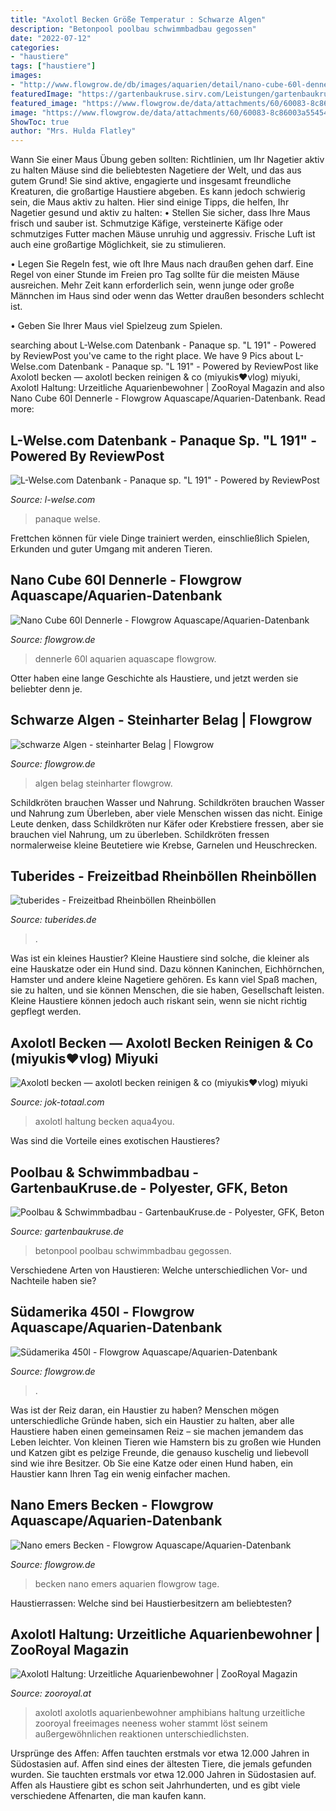 ```yaml
---
title: "Axolotl Becken Größe Temperatur : Schwarze Algen"
description: "Betonpool poolbau schwimmbadbau gegossen"
date: "2022-07-12"
categories:
- "haustiere"
tags: ["haustiere"]
images:
- "http://www.flowgrow.de/db/images/aquarien/detail/nano-cube-60l-dennerle-527e6ac6cde46.jpg"
featuredImage: "https://gartenbaukruse.sirv.com/Leistungen/gartenbaukruse_leistung_poolbau_betonpool_01.jpg?profile=gallery_01"
featured_image: "https://www.flowgrow.de/data/attachments/60/60083-8c86003a55454656e4770241e6428a4b.jpg"
image: "https://www.flowgrow.de/data/attachments/60/60083-8c86003a55454656e4770241e6428a4b.jpg"
ShowToc: true
author: "Mrs. Hulda Flatley"
---
```



Wann Sie einer Maus Übung geben sollten: Richtlinien, um Ihr Nagetier aktiv zu halten
Mäuse sind die beliebtesten Nagetiere der Welt, und das aus gutem Grund! Sie sind aktive, engagierte und insgesamt freundliche Kreaturen, die großartige Haustiere abgeben. Es kann jedoch schwierig sein, die Maus aktiv zu halten. Hier sind einige Tipps, die helfen, Ihr Nagetier gesund und aktiv zu halten:
• Stellen Sie sicher, dass Ihre Maus frisch und sauber ist. Schmutzige Käfige, versteinerte Käfige oder schmutziges Futter machen Mäuse unruhig und aggressiv. Frische Luft ist auch eine großartige Möglichkeit, sie zu stimulieren.

• Legen Sie Regeln fest, wie oft Ihre Maus nach draußen gehen darf. Eine Regel von einer Stunde im Freien pro Tag sollte für die meisten Mäuse ausreichen. Mehr Zeit kann erforderlich sein, wenn junge oder große Männchen im Haus sind oder wenn das Wetter draußen besonders schlecht ist.

• Geben Sie Ihrer Maus viel Spielzeug zum Spielen.

	

		
searching about L-Welse.com Datenbank - Panaque sp. &quot;L 191&quot; - Powered by ReviewPost you've came to the right place. We have 9 Pics about L-Welse.com Datenbank - Panaque sp. &quot;L 191&quot; - Powered by ReviewPost like Axolotl becken — axolotl becken reinigen &amp; co (miyukis♥vlog) miyuki, Axolotl Haltung: Urzeitliche Aquarienbewohner | ZooRoyal Magazin and also Nano Cube 60l Dennerle - Flowgrow Aquascape/Aquarien-Datenbank. Read more:
		
    
## L-Welse.com Datenbank - Panaque Sp. &quot;L 191&quot; - Powered By ReviewPost

<img loading=lazy src="https://www.l-welse.com/gallery/files/1/6/8/1/1/panaque_gr_n_l191_1438_10_1000.jpg" onerror="this.onerror=null;this.src='https://tse2.mm.bing.net/th?id=OIP.wauDdNmM9MjpqmRHwAj-6AHaE7&amp;pid=15.1';" alt="L-Welse.com Datenbank - Panaque sp. &quot;L 191&quot; - Powered by ReviewPost">

_Source: l-welse.com_

>panaque welse. 

	

Frettchen können für viele Dinge trainiert werden, einschließlich Spielen, Erkunden und guter Umgang mit anderen Tieren.

    
## Nano Cube 60l Dennerle - Flowgrow Aquascape/Aquarien-Datenbank

<img loading=lazy src="http://www.flowgrow.de/db/images/aquarien/detail/nano-cube-60l-dennerle-527e6ac6cde46.jpg" onerror="this.onerror=null;this.src='https://tse3.mm.bing.net/th?id=OIP.uDkDgrVUSr6Nxxbv3pQEEAHaJ4&amp;pid=15.1';" alt="Nano Cube 60l Dennerle - Flowgrow Aquascape/Aquarien-Datenbank">

_Source: flowgrow.de_

>dennerle 60l aquarien aquascape flowgrow. 

	

Otter haben eine lange Geschichte als Haustiere, und jetzt werden sie beliebter denn je.

    
## Schwarze Algen - Steinharter Belag | Flowgrow

<img loading=lazy src="https://www.flowgrow.de/data/attachments/60/60083-8c86003a55454656e4770241e6428a4b.jpg" onerror="this.onerror=null;this.src='https://tse1.mm.bing.net/th?id=OIP.ZfCcin1GNJq9JzHaP-yz-AAAAA&amp;pid=15.1';" alt="schwarze Algen - steinharter Belag | Flowgrow">

_Source: flowgrow.de_

>algen belag steinharter flowgrow. 

	

Schildkröten brauchen Wasser und Nahrung.
Schildkröten brauchen Wasser und Nahrung zum Überleben, aber viele Menschen wissen das nicht. Einige Leute denken, dass Schildkröten nur Käfer oder Krebstiere fressen, aber sie brauchen viel Nahrung, um zu überleben. Schildkröten fressen normalerweise kleine Beutetiere wie Krebse, Garnelen und Heuschrecken.

    
## Tuberides - Freizeitbad Rheinböllen Rheinböllen

<img loading=lazy src="http://tuberides.de/FreizeitbadRheinboellen/img22.jpg" onerror="this.onerror=null;this.src='https://tse1.mm.bing.net/th?id=OIP.n2gpUKv4ZiSCxoz1DnMPkQHaFj&amp;pid=15.1';" alt="tuberides - Freizeitbad Rheinböllen Rheinböllen">

_Source: tuberides.de_

>. 

	

Was ist ein kleines Haustier?
Kleine Haustiere sind solche, die kleiner als eine Hauskatze oder ein Hund sind. Dazu können Kaninchen, Eichhörnchen, Hamster und andere kleine Nagetiere gehören. Es kann viel Spaß machen, sie zu halten, und sie können Menschen, die sie haben, Gesellschaft leisten. Kleine Haustiere können jedoch auch riskant sein, wenn sie nicht richtig gepflegt werden.

    
## Axolotl Becken — Axolotl Becken Reinigen &amp; Co (miyukis♥vlog) Miyuki

<img loading=lazy src="https://jok-totaal.com/lng/OjdL0iisAO7yFBvzge-jmgHaCl.jpg" onerror="this.onerror=null;this.src='https://tse3.mm.bing.net/th?id=OIP.0UpIXAtakldN0c8eSMIsSwAAAA&amp;pid=15.1';" alt="Axolotl becken — axolotl becken reinigen &amp; co (miyukis♥vlog) miyuki">

_Source: jok-totaal.com_

>axolotl haltung becken aqua4you. 

	

Was sind die Vorteile eines exotischen Haustieres?

    
## Poolbau &amp; Schwimmbadbau - GartenbauKruse.de - Polyester, GFK, Beton

<img loading=lazy src="https://gartenbaukruse.sirv.com/Leistungen/gartenbaukruse_leistung_poolbau_betonpool_01.jpg?profile=gallery_01" onerror="this.onerror=null;this.src='https://tse4.mm.bing.net/th?id=OIP.uTcT9BVmkEgNC0AOuRBq0wHaEc&amp;pid=15.1';" alt="Poolbau &amp; Schwimmbadbau - GartenbauKruse.de - Polyester, GFK, Beton">

_Source: gartenbaukruse.de_

>betonpool poolbau schwimmbadbau gegossen. 

	

Verschiedene Arten von Haustieren: Welche unterschiedlichen Vor- und Nachteile haben sie?

    
## Südamerika 450l - Flowgrow Aquascape/Aquarien-Datenbank

<img loading=lazy src="https://www.flowgrow.de/db/images/aquarien/detail/sudamerika-450l-5f2a8abc24157.jpg" onerror="this.onerror=null;this.src='https://tse1.mm.bing.net/th?id=OIP.tmZi0D0tMEJmMq2pSLQy2wHaFj&amp;pid=15.1';" alt="Südamerika 450l - Flowgrow Aquascape/Aquarien-Datenbank">

_Source: flowgrow.de_

>. 

	

Was ist der Reiz daran, ein Haustier zu haben?
Menschen mögen unterschiedliche Gründe haben, sich ein Haustier zu halten, aber alle Haustiere haben einen gemeinsamen Reiz – sie machen jemandem das Leben leichter. Von kleinen Tieren wie Hamstern bis zu großen wie Hunden und Katzen gibt es pelzige Freunde, die genauso kuschelig und liebevoll sind wie ihre Besitzer. Ob Sie eine Katze oder einen Hund haben, ein Haustier kann Ihren Tag ein wenig einfacher machen.

    
## Nano Emers Becken - Flowgrow Aquascape/Aquarien-Datenbank

<img loading=lazy src="https://www.flowgrow.de/db/images/aquarien/detail/nano-emers-becken-5160692e8348e.jpg" onerror="this.onerror=null;this.src='https://tse3.mm.bing.net/th?id=OIP.s5m-ijJkvWulDSeyJH6IxQHaF7&amp;pid=15.1';" alt="Nano emers Becken - Flowgrow Aquascape/Aquarien-Datenbank">

_Source: flowgrow.de_

>becken nano emers aquarien flowgrow tage. 

	

Haustierrassen: Welche sind bei Haustierbesitzern am beliebtesten?

    
## Axolotl Haltung: Urzeitliche Aquarienbewohner | ZooRoyal Magazin

<img loading=lazy src="https://www.zooroyal.de/magazin/wp-content/uploads/2015/10/axolotl.jpg" onerror="this.onerror=null;this.src='https://tse3.mm.bing.net/th?id=OIP.yG4uQ_5NGSgH5_TB7wD4NwHaEQ&amp;pid=15.1';" alt="Axolotl Haltung: Urzeitliche Aquarienbewohner | ZooRoyal Magazin">

_Source: zooroyal.at_

>axolotl axolotls aquarienbewohner amphibians haltung urzeitliche zooroyal freeimages neeness woher stammt löst seinem außergewöhnlichen reaktionen unterschiedlichsten. 

	

Ursprünge des Affen: Affen tauchten erstmals vor etwa 12.000 Jahren in Südostasien auf.
Affen sind eines der ältesten Tiere, die jemals gefunden wurden. Sie tauchten erstmals vor etwa 12.000 Jahren in Südostasien auf. Affen als Haustiere gibt es schon seit Jahrhunderten, und es gibt viele verschiedene Affenarten, die man kaufen kann.

